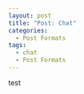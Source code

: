 ```yaml
---
layout: post
title: "Post: Chat"
categories:
  - Post Formats
tags:
  - chat
  - Post Formats
---
```


test
